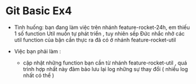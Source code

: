 # Git Basic Ex4
- Tình huống: bạn đang làm việc trên nhánh feature-rocket-24h, em thiếu 1 số function Util muốn tự phát triển , tuy nhiên sếp Đức nhắc nhở các util function của bận cần thực ra đã có ở nhánh feature-rocket-util 

- Việc bạn phải làm : 
  + cập nhật những function bạn cần từ nhánh feature-rocket-util , quá trình hợp nhất này đảm bảo lưu lại log những sự thay đổi ( nhiều log nhất có thể )

